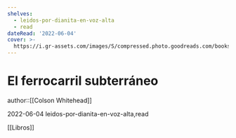 ```yaml
---
shelves:
  - leidos-por-dianita-en-voz-alta
  - read
dateRead: '2022-06-04'
cover: >-
  https://i.gr-assets.com/images/S/compressed.photo.goodreads.com/books/1546042276l/43385905._SY475_.jpg
---
```

# El ferrocarril subterráneo

author::[[Colson Whitehead]]

2022-06-04
leidos-por-dianita-en-voz-alta,read

[[Libros]]